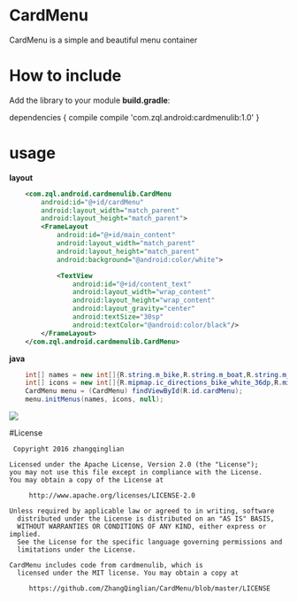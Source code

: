 # CardMenu

CardMenu is a simple and beautiful menu container

# How to include

Add the library to your module **build.gradle**:

dependencies {
    compile compile 'com.zql.android:cardmenulib:1.0'
}

# usage

**layout**
```xml
    <com.zql.android.cardmenulib.CardMenu
        android:id="@+id/cardMenu"
        android:layout_width="match_parent"
        android:layout_height="match_parent">
        <FrameLayout
            android:id="@+id/main_content"
            android:layout_width="match_parent"
            android:layout_height="match_parent"
            android:background="@android:color/white">

            <TextView
                android:id="@+id/content_text"
                android:layout_width="wrap_content"
                android:layout_height="wrap_content"
                android:layout_gravity="center"
                android:textSize="30sp"
                android:textColor="@android:color/black"/>
        </FrameLayout>
    </com.zql.android.cardmenulib.CardMenu>
```
**java**

```java
    int[] names = new int[]{R.string.m_bike,R.string.m_boat,R.string.m_car,R.string.m_airport};
    int[] icons = new int[]{R.mipmap.ic_directions_bike_white_36dp,R.mipmap.ic_directions_boat_white_36dp,R.mipmap.ic_directions_car_white_36dp,R.mipmap.ic_local_airport_white_36dp};
    CardMenu menu = (CardMenu) findViewById(R.id.cardMenu);
    menu.initMenus(names, icons, null);
```

![](http://7xprgn.com1.z0.glb.clouddn.com/2016-04-18%2019_07_39.gif)

#License

     Copyright 2016 zhangqinglian

  	Licensed under the Apache License, Version 2.0 (the "License");
  	you may not use this file except in compliance with the License.
  	You may obtain a copy of the License at

	     http://www.apache.org/licenses/LICENSE-2.0

  	Unless required by applicable law or agreed to in writing, software
	  distributed under the License is distributed on an "AS IS" BASIS,
	  WITHOUT WARRANTIES OR CONDITIONS OF ANY KIND, either express or implied.
	  See the License for the specific language governing permissions and
	  limitations under the License.

  	CardMenu includes code from cardmenulib, which is 
	  licensed under the MIT license. You may obtain a copy at
	
	     https://github.com/ZhangQinglian/CardMenu/blob/master/LICENSE
